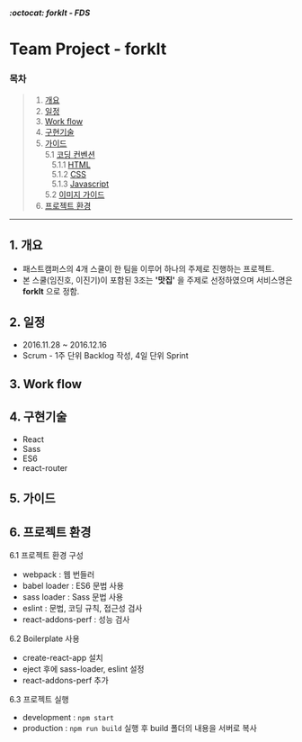 ##### :octocat: forkIt - FDS

# Team Project - forkIt

### 목차

> 1. [개요](#1-개요)
> 2. [일정](#2-일정)
> 3. [Work flow](#3-Work-flow)
> 4. [구현기술](#4-구현기술)
> 5. [가이드](#5-가이드)  
>   5.1 [코딩 컨벤션]()  
>   &nbsp;&nbsp; 5.1.1 [HTML]()  
>   &nbsp;&nbsp; 5.1.2 [CSS]()  
>   &nbsp;&nbsp; 5.1.3 [Javascript]()  
>   5.2 [이미지 가이드]()
> 6. [프로젝트 환경](#6-프로젝트-환경)
  
---

## 1. 개요

* 패스트캠퍼스의 4개 스쿨이 한 팀을 이루어 하나의 주제로 진행하는 프로젝트.
* 본 스쿨(임진호, 이진기)이 포함된 3조는 __'맛집'__ 을 주제로 선정하였으며 서비스명은 __forkIt__ 으로 정함.


## 2. 일정

* 2016.11.28 ~ 2016.12.16
* Scrum - 1주 단위 Backlog 작성, 4일 단위 Sprint


## 3. Work flow


## 4. 구현기술
 - React
 - Sass
 - ES6
 - react-router

## 5. 가이드


## 6. 프로젝트 환경
6.1 프로젝트 환경 구성
 - webpack : 웹 번들러
 - babel loader : ES6 문법 사용
 - sass loader : Sass 문법 사용
 - eslint : 문법, 코딩 규칙, 접근성 검사
 - react-addons-perf : 성능 검사

6.2 Boilerplate 사용
 - create-react-app 설치
 - eject 후에 sass-loader, eslint 설정
 - react-addons-perf 추가

6.3 프로젝트 실행
 - development : ```npm start```
 - production : ```npm run build``` 실행 후 build 폴더의 내용을 서버로 복사